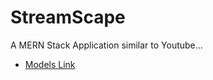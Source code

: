 # StreamScape

A MERN Stack Application similar to Youtube...
- [Models Link](https://app.eraser.io/workspace/YtPqZ1VogxGy1jzIDkzj)
